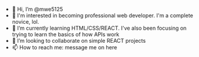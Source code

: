 - 👋 Hi, I’m @mwe5125
- 👀 I'm interested in becoming professional web developer. I'm a complete novice, lol.
- 🌱 I’m currently learning HTML/CSS/REACT. I've also been focusing on trying to learn the basics of how APIs work
- 💞️ I’m looking to collaborate on simple REACT projects
- 📫 How to reach me: message me on here

<!---
mwe5125/mwe5125 is a ✨ special ✨ repository because its `README.md` (this file) appears on your GitHub profile.
You can click the Preview link to take a look at your changes.
--->
